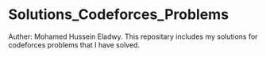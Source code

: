 # Solutions_Codeforces_Problems
Auther: Mohamed Hussein Eladwy.
This repositary includes my solutions for codeforces problems that I have solved.
